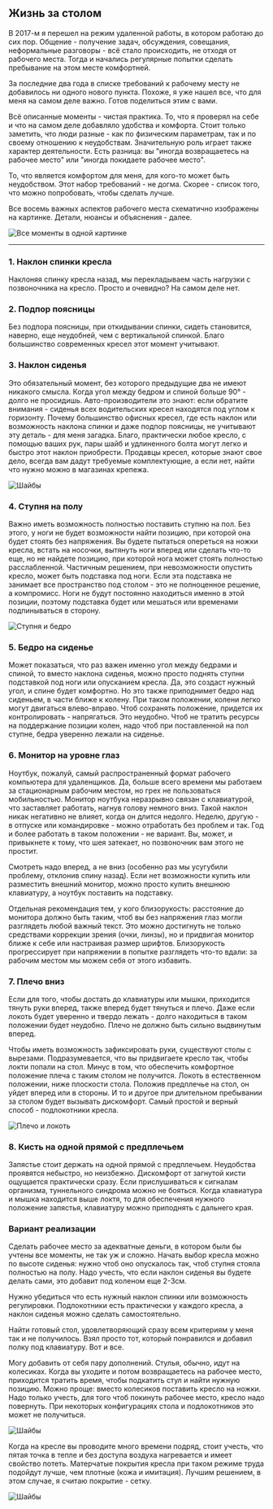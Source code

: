 ## Жизнь за столом

В 2017-м я перешел на режим удаленной работы, в котором работаю до сих пор. 
Общение - получение задач, обсуждения, совещания, неформальные разговоры - всё стало происходить, 
не отходя от рабочего места. Тогда и начались регулярные попытки сделать пребывание на этом месте комфортней.

За последние два года в списке требований к рабочему месту не добавилось ни одного нового пункта. 
Похоже, я уже нашел все, что для меня на самом деле важно. Готов поделиться этим с вами.

Всё описанные моменты - чистая практика. 
То, что я проверял на себе и что на самом деле добавляло удобства и комфорта. 
Стоит только заметить, что люди разные - как по физическим параметрам, так и по своему отношению к неудобствам. 
Значительную роль играет также характер деятельности. 
Есть разница: вы "иногда возвращаетесь на рабочее место" или "иногда покидаете рабочее место". 

То, что является комфортом для меня, для кого-то может быть неудобством. 
Этот набор требований - не догма. Скорее - список того, что можно попробовать, чтобы сделать лучше.

Все восемь важных аспектов рабочего места схематично изображены на картинке. 
Детали, нюансы и
объяснения - далее.

![Все моменты в одной картинке](workplace/workplace0.jpg)


---

### 1. Наклон спинки кресла

Наклоняя спинку кресла назад, мы перекладываем часть нагрузки с позвоночника на кресло. 
Просто и очевидно? На самом деле нет. 

### 2. Подпор поясницы

Без подпора поясницы, при откидывании спинки, сидеть становится, наверно, еще неудобней,
чем с вертикальной спинкой. Благо большинство современных кресел этот момент учитывают.

### 3. Наклон сиденья

Это обязательный момент, без которого предыдущие два не имеют никакого смысла. 
Когда угол между бедром и спиной больше 90° - долго не просидишь.
Авто-производители это знают: если обратите внимания - сиденья всех водительских 
кресел находятся под углом к горизонту. 
Почему большинство офисных кресел, где есть наклон или возможность наклона спинки и даже подпор поясницы, 
не учитывают эту деталь - для меня загадка.
Благо, практически любое кресло, с помощью ваших рук, 
пары шайб и удлиненного болта могут легко и быстро этот наклон приобрести. 
Продавцы кресел, которые знают свое дело, всегда вам дадут требуемые комплектующие, 
а если нет, найти что нужно можно в магазинах крепежа.

![Шайбы](workplace/chair_1.jpg)

### 4. Ступня на полу

Важно иметь возможность полностью поставить ступню на пол. 
Без этого, у ноги не будет возможности найти позицию, 
при которой она будет стоять без напряжения. 
Вы будете пытаться опереться на ножки кресла, встать на носочки, 
вытянуть ноги вперед или сделать что-то еще, но не найдете позицию, 
при которой нога может стоять полностью расслабленной.
Частичным решением, при невозможности опустить кресло, может быть подставка под ноги. 
Если эта подставка не занимает все пространство под столом - это не полноценное решение,
а компромисс. Ноги не будут постоянно находиться именно в этой позиции, 
поэтому подставка будет или мешаться или временами подпинываться в сторону.

![Ступня и бедро](workplace/workplace1.jpg)
### 5. Бедро на сиденье

Может показаться, что раз важен именно угол между бедрами и спиной, 
то вместо наклона сиденья, можно просто поднять ступни подставкой под ноги 
или опусканием кресла. 
Да, это создаст нужный угол, и спине будет комфортно. 
Но это также приподнимет бедро над сиденьем, в части ближе к колену. 
При таком положении, колени легко могут двигаться влево-вправо. 
Чтоб сохранять положение, придется их контролировать - напрягаться. Это неудобно.
Чтоб не тратить ресурсы на поддержание позиции колен, 
надо чтоб при поставленной на пол ступне, бедра уверенно лежали на сиденье. 

### 6. Монитор на уровне глаз

Ноутбук, пожалуй, самый распространенный формат рабочего компьютера для удаленщиков. 
Да, больше всего времени мы работаем за стационарным рабочим местом, 
но грех не пользоваться мобильностью. Монитор ноутбука неразрывно связан с клавиатурой, 
что заставляет работать, нагнув голову немного вниз. 
Такой наклон никак негативно не влияет, когда он длится недолго. 
Неделю, другую - в отпуске или командировке - можно отработать без проблем и так. 
Год и более работать в таком положении - не вариант. 
Вы, может, и привыкнете к тому, что шея затекает, но позвоночник вам этого не простит.

Смотреть надо вперед, а не вниз (особенно раз мы усугубили проблему, отклонив спину назад). 
Если нет возможности купить или разместить внешний монитор, можно просто купить 
внешнюю клавиатуру, а ноутбук поставить на подставку.

Отдельная рекомендация тем, у кого близорукость: расстояние до монитора должно быть 
таким, чтоб вы без напряжения глаз могли разглядеть любой важный текст. 
Это можно достигнуть не только средствами коррекции зрения (очки, линзы), 
но и придвигая монитор ближе к себе или настраивая размер шрифтов. 
Близорукость прогрессирует при напряжении в попытке разглядеть что-то вдали: 
за рабочим местом мы можем себя от этого избавить.

### 7. Плечо вниз

Если для того, чтобы достать до клавиатуры или мышки, приходится тянуть руки вперед, 
также вперед будет тянуться и плечо. Даже если локоть будет уверенно и 
твердо лежать - долго находиться в таком положении будет неудобно. 
Плечо не должно быть сильно выдвинутым вперед.

Чтобы иметь возможность зафиксировать руки, существуют столы с вырезами.
Подразумевается, что вы придвигаете кресло так, чтобы локти попали на стол. 
Минус в том, что обеспечить комфортное положение плеча с таким столом не получится. 
Локоть в естественном положении, ниже плоскости стола. 
Положив предплечье на стол, он уйдет вперед или в стороны. И то и другое при длительном
пребывании за столом будет вызывать дискомфорт.
Самый простой и верный способ - подлокотники кресла.

![Плечо и локоть](workplace/workplace2.jpg)

### 8. Кисть на одной прямой с предплечьем

Запястье стоит держать на одной прямой с предплечьем. 
Неудобства проявятся небыстро, но неизбежно. 
Дискомфорт от загнутой кисти ощущается практически сразу. 
Если прислушиваться к сигналам организма, туннельного синдрома можно не бояться.
Когда клавиатура и мышка находится выше локтя, 
то для обеспечения нужного положение запястья, 
клавиатуру можно приподнять с дальнего края.

### Вариант реализации

Сделать рабочее место за адекватные деньги, в котором были бы учтены все моменты, 
не так уж и сложно. Начать выбор кресла можно по высоте сиденья: 
нужно чтоб оно опускалось так, чтоб ступня стояла полностью на полу. 
Надо учесть, что если наклон сиденья вы будете делать сами, 
это добавит под коленом еще 2-3см. 

Нужно убедиться что есть нужный наклон спинки 
или возможность регулировки. Подлокотники есть практически у каждого кресла, 
а наклон сиденья можно сделать самостоятельно.

Найти готовый стол, удовлетворяющий сразу всем критериям у меня 
так и не получилось. Взял просто тот, который понравился и добавил 
полку под клавиатуру. Вот и все.


Могу добавить от себя пару дополнений. 
Стулья, обычно, идут на колесиках. Когда вы уходите и потом возвращаетесь на рабочее место, 
приходится тратить время, чтобы подкатить стул и найти нужную позицию. 
Можно проще: вместо колесиков поставить кресло на ножки. Надо только учесть, 
для того чтоб покинуть рабочее место, кресло надо повернуть. 
При некоторых конфигурациях стола и подлокотников это может не получиться.

![Шайбы](workplace/chair_3.jpg)

Когда на кресле вы проводите много времени подряд, стоит учесть, что пятая точка
в тепле и без доступа воздуха нагревается и имеет свойство потеть. Матерчатые
покрытия кресла при таком режиме труда подойдут лучше, чем плотные (кожа и имитация).
Лучшим решением, в этом случае, я считаю покрытие - сетку.

![Шайбы](workplace/chair_2.jpg)